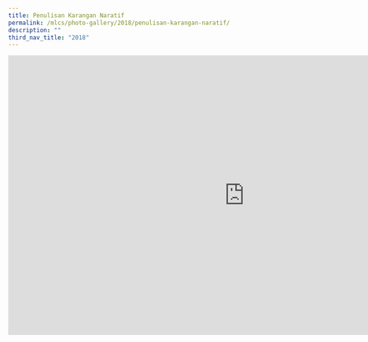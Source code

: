 ```yaml
---
title: Penulisan Karangan Naratif
permalink: /mlcs/photo-gallery/2018/penulisan-karangan-naratif/
description: ""
third_nav_title: "2018"
---
```

<iframe allowfullscreen="true" height="569" width="960" frameborder="0" src="https://docs.google.com/presentation/d/e/2PACX-1vRHwsVHTUv_Yn72bFoNnG9MJjFeCLgghNQa4-RtixWXi_REEZRRF0ouVh23EPxpgojvK_mxzG3JewAI/embed?start=false&amp;loop=false&amp;delayms=3000"></iframe>